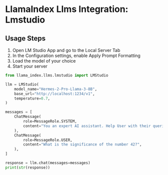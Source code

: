 # LlamaIndex Llms Integration: Lmstudio

## Usage Steps

1. Open LM Studio App and go to the Local Server Tab
2. In the Configuration settings, enable Apply Prompt Formatting
3. Load the model of your choice
4. Start your server

```python
from llama_index.llms.lmstudio import LMStudio

llm = LMStudio(
    model_name="Hermes-2-Pro-Llama-3-8B",
    base_url="http://localhost:1234/v1",
    temperature=0.7,
)

messages = [
    ChatMessage(
        role=MessageRole.SYSTEM,
        content="You an expert AI assistant. Help User with their queries.",
    ),
    ChatMessage(
        role=MessageRole.USER,
        content="What is the significance of the number 42?",
    ),
]

response = llm.chat(messages=messages)
print(str(response))
```
